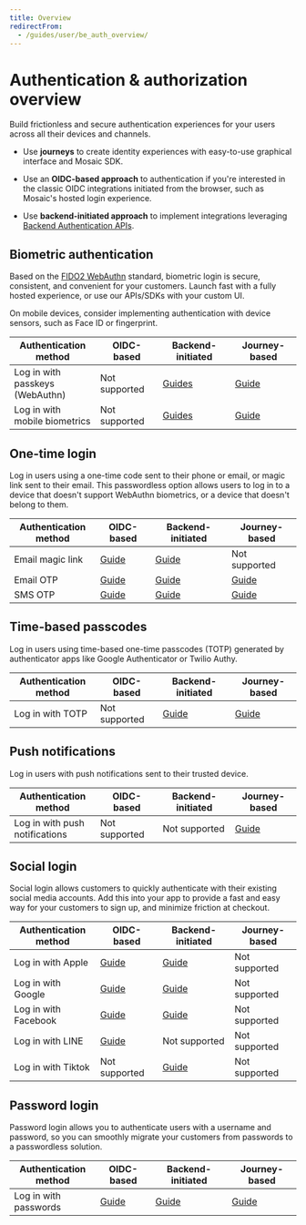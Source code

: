 ```yaml
---
title: Overview
redirectFrom:
  - /guides/user/be_auth_overview/
---
```

<style>
    .customLink img {
        width: 0.8em;
        height: 0.8em;
        vertical-align: center;
        padding-left: 2px;
        font-weight: 600;
    }
    .customLink a {
      color: #6981FF !important;
      font-weight: 500;
      line-height: 30px;
    }
    .customLink a:hover {
      color: #6981FF !important;
    }

    table th:nth-child(1)  {
      width: 30%
    }
</style>

# Authentication & authorization overview

Build frictionless and secure authentication experiences for your users across all their devices and channels.

- Use **journeys** to create identity experiences with easy-to-use graphical interface and Mosaic SDK.

- Use an **OIDC-based approach** to authentication if you're interested in the classic OIDC integrations initiated from the browser, such as Mosaic's hosted login experience.

- Use **backend-initiated approach** to implement integrations leveraging [Backend Authentication APIs](/openapi/user/backend-one-time-login/#operation/sendMagicLinkEmail).

## Biometric authentication
Based on the [FIDO2 WebAuthn](https://fidoalliance.org/fido2-2/fido2-web-authentication-webauthn/) standard, biometric login is secure, consistent, and convenient for your customers. Launch fast with a fully hosted experience, or use our APIs/SDKs with your custom UI.

On mobile devices, consider implementing authentication with device sensors, such as Face ID or fingerprint.

<div class=table>

|Authentication method |OIDC-based |Backend-initiated |Journey-based |
|--------------------- |-----------|------------------|-------------- |
| Log in with passkeys (WebAuthn) |Not supported|[Guides](/guides/webauthn/key_concepts/) |[Guide](/guides/orchestration/journeys/authenticate_passkeys/) |
| Log in with mobile biometrics |Not supported|[Guides](/guides/user/be_auth_biometrics_android/) |[Guide](/guides/orchestration/journeys/authenticate_mobile_biometrics/)|

</div>

## One-time login
Log in users using a one-time code sent to their phone or email, or magic link sent to their email. This passwordless option allows users to log in to a device that doesn't support WebAuthn biometrics, or a device that doesn't belong to them.

<div class=table>

|Authentication method |OIDC-based |Backend-initiated |Journey-based |
|--------------------- |-----------|------------------|-------------- |
| Email magic link|[Guide](/guides/user/auth_email_magic_link/)|[Guide](/guides/user/be_auth_email_magic_link/)|Not supported|
| Email OTP|[Guide](/guides/user/auth_email_otp/)|[Guide](/guides/user/be_auth_email_otp/)|[Guide](/guides/orchestration/journeys/authenticate_email_otp/)|
| SMS OTP|[Guide](/guides/user/auth_sms_otp/)|[Guide](/guides/user/be_auth_sms_otp/)|[Guide](/guides/orchestration/journeys/authenticate_sms_otp/)|

</div>

## Time-based passcodes
Log in users using time-based one-time passcodes (TOTP) generated by authenticator apps like Google Authenticator or Twilio Authy.

<div class=table>

|Authentication method |OIDC-based |Backend-initiated |Journey-based |
|--------------------- |-----------|------------------|-------------- |
| Log in with TOTP |Not supported|[Guide](/guides/user/be_auth_totp/) |[Guide](/guides/orchestration/journeys/authenticate_totp/) |

</div>

## Push notifications

Log in users with push notifications sent to their trusted device.

<div class=table>

|Authentication method |OIDC-based |Backend-initiated |Journey-based |
|--------------------- |-----------|------------------|-------------- |
| Log in with push notifications |Not supported|Not supported |[Guide](/guides/user/auth_web_to_mobile/) |

</div>

## Social login
Social login allows customers to quickly authenticate with their existing social media accounts. Add this into your app to provide a fast and easy way for your customers to sign up, and minimize friction at checkout.

<div class=table>

|Authentication method |OIDC-based |Backend-initiated |Journey-based |
|--------------------- |-----------|------------------|-------------- |
| Log in with Apple |[Guide](/guides/user/auth_apple/)|[Guide](/guides/user/be_auth_apple/)|Not supported|
| Log in with Google |[Guide](/guides/user/auth_google/)|[Guide](/guides/user/be_auth_google/)|Not supported|
| Log in with Facebook |[Guide](/guides/user/auth_facebook/)|[Guide](/guides/user/be_auth_facebook/)|Not supported|
| Log in with LINE |[Guide](/guides/user/auth_line/)|Not supported |Not supported|
| Log in with Tiktok|Not supported|[Guide](/guides/user/be_auth_tiktok/)|Not supported|

</div>


## Password login
Password login allows you to authenticate users with a username and password, so you can smoothly migrate your customers from passwords to a passwordless solution.

<div class=table>

|Authentication method |OIDC-based |Backend-initiated |Journey-based |
|--------------------- |-----------|------------------|-------------- |
| Log in with passwords |[Guide](/guides/user/auth_passwords/)|[Guide](/guides/user/be_auth_passwords/)|[Guide](/guides/orchestration/journeys/authenticate_password/)|

</div>
